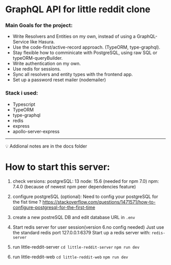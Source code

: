 # GraphQL API for little reddit clone

### Main Goals for the project:

- Write Resolvers and Entities on my own, instead of using a GraphQL-Service like Hasura.
- Use the code-first/active-record approach. (TypeORM, type-graphql).
- Stay flexible how to comminicate with PostgreSQL, using raw SQL or typeORM-queryBuilder. 
- Write authentication on my own.
- Use redis for sessions.
- Sync all resolvers and entity types with the frontend app.
- Set up a password reset mailer (nodemailer)


### Stack i used: 

- Typescript
- TypeORM
- type-graphql
- redis
- express
- apollo-server-express

---

💡 Addional notes are in the docs folder

# How to start this server: 

1. check versions:
postgreSQL: 13 
node: 15.6   (needed for npm 7.0)
npm: 7.4.0   (because of newest npm peer dependencies feature)

2. configure postgreSQL (optional):
Need to config your postgreSQL for the fist time ?
https://stackoverflow.com/questions/1471571/how-to-configure-postgresql-for-the-first-time

3. create a new postreSQL DB and edit database URL in `.env` 
4. Start redis server for user session(version 6.no config needed)
   Just use the standard redis port 127.0.0.1:6379
	 Start up a redis server with: `redis-server`

5. run little-reddit-server
	`cd little-reddit-server`
	`npm run dev`

6. run little-reddit-web
	`cd little-reddit-web`
	`npm run dev`

